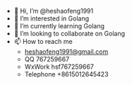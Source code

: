 - 👋 Hi, I’m @heshaofeng1991
- 👀 I’m interested in Golang
- 🌱 I’m currently learning Golang
- 💞️ I’m looking to collaborate on Golang
- 📫 How to reach me 
  - heshaofeng1991@gmail.com
  - QQ 767259667
  - WxWork hsf767259667
  - Telephone +8615012645423

<!---
heshaofeng1991/heshaofeng1991 is a ✨ special ✨ repository because its `README.md` (this file) appears on your GitHub profile.
You can click the Preview link to take a look at your changes.
--->
